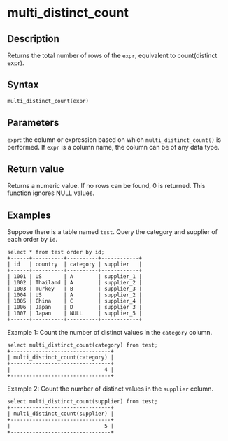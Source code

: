 ---
---

# multi_distinct_count

## Description

Returns the total number of rows of the `expr`, equivalent to count(distinct expr).

## Syntax

```Haskell
multi_distinct_count(expr)
```

## Parameters

`expr`: the column or expression based on which `multi_distinct_count()` is performed. If `expr` is a column name, the column can be of any data type.

## Return value

Returns a numeric value. If no rows can be found, 0 is returned. This function ignores NULL values.

## Examples

Suppose there is a table named `test`. Query the category and supplier of each order by `id`.

~~~Plain
select * from test order by id;
+------+----------+----------+------------+
| id   | country  | category | supplier   |
+------+----------+----------+------------+
| 1001 | US       | A        | supplier_1 |
| 1002 | Thailand | A        | supplier_2 |
| 1003 | Turkey   | B        | supplier_3 |
| 1004 | US       | A        | supplier_2 |
| 1005 | China    | C        | supplier_4 |
| 1006 | Japan    | D        | supplier_3 |
| 1007 | Japan    | NULL     | supplier_5 |
+------+----------+----------+------------+
~~~

Example 1: Count the number of distinct values in the `category` column.

~~~Plain
select multi_distinct_count(category) from test;
+--------------------------------+
| multi_distinct_count(category) |
+--------------------------------+
|                              4 |
+--------------------------------+
~~~

Example 2: Count the number of distinct values in the `supplier` column.

~~~Plain
select multi_distinct_count(supplier) from test;
+--------------------------------+
| multi_distinct_count(supplier) |
+--------------------------------+
|                              5 |
+--------------------------------+
~~~
